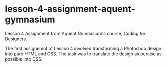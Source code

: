 # lesson-4-assignment-aquent-gymnasium
Lesson 4 Assignment from Aquent Gymnasium's course, Coding for Designers.

The first assignemnt of Lesson 4 involved transforming a Photoshop design into pure HTML and CSS. The task was to translate the design as percise as possible into CSS.
